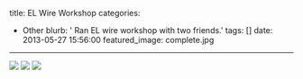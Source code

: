title: EL Wire Workshop
categories:
  - Other
blurb: ' Ran EL wire workshop with two friends.'
tags: []
date: 2013-05-27 15:56:00
featured_image: complete.jpg
---


![ ](complete.jpg)
![ ](internals.jpg)
![ ](CAD.jpg)
